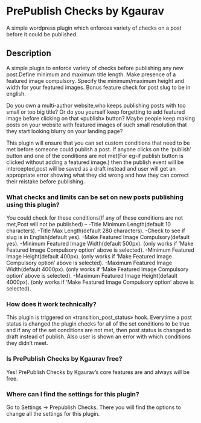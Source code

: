 # PrePublish Checks by Kgaurav
 A simple wordpress plugin which enforces variety of checks on a post before it could be published.

## Description
A simple plugin to enforce variety of checks before publishing any new post.Define minimum and maximum title length.
Make presence of a featured image compulsory.
Specify the minimum/maximum height and width for your featured images.
Bonus feature check for post slug to be in english.

Do you own a multi-author website,who keeps publishing posts with too small or too big title?
Or do you yourself keep forgetting to add featured image before clicking on that «publish» button?
Maybe people keep making posts on your website with featured images of such small resolution that they start looking blurry on your landing page?

This plugin will ensure that you can set custom conditions that need to be met before someone could publish a post.
If anyone clicks on the ‘publish’ button and one of the conditions are not met(For eg-if publish button is clicked without adding a featured image.) then the publish event will be intercepted,post will be saved as a draft instead and user will get an appropriate error showing what they did wrong and how they can correct their mistake before publishing.


### What checks and limits can be set on new posts publishing using this plugin?
You could check for these conditions(If any of these conditions are not met,Post will not be published) –
-Title Minimum Length(default 10 characters).
-Title Max Length(default 280 characters).
-Check to see if slug is in English(default yes).
-Make Featured Image Compulsory(default yes).
-Minimum Featured Image Width(default 500px).
(only works if ‘Make Featured Image Compulsory option’ above is selected).
-Minimum Featured Image Height(default 400px).
(only works if ‘Make Featured Image Compulsory option’ above is selected).
-Maximum Featured Image Width(default 4000px).
(only works if ‘Make Featured Image Compulsory option’ above is selected).
-Maximum Featured Image Height(default 4000px).
(only works if ‘Make Featured Image Compulsory option’ above is selected).


### How does it work technically?
This plugin is triggered on «transition_post_status» hook.
Everytime a post status is changed the plugin checks for all of the set conditions to be true and if any of the set conditions are not met,
then post status is changed to draft instead of publish.
Also user is shown an error with which conditions they didn’t meet.


### Is PrePublish Checks by Kgaurav free?
Yes! PrePublish Checks by Kgaurav’s core features are and always will be free.


### Where can I find the settings for this plugin?
Go to Settings -> Prepublish Checks. There you will find the options to change all the settings for this plugin.

